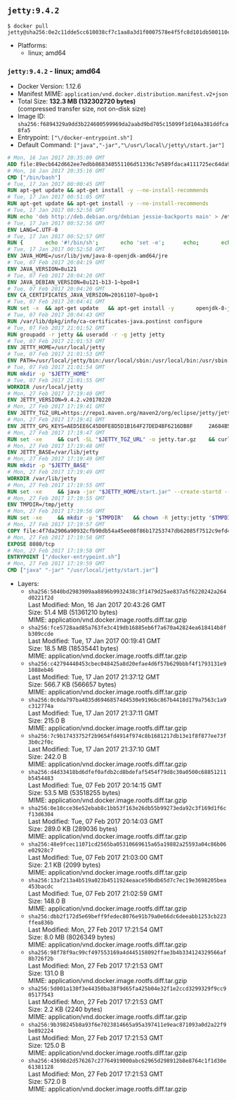 ## `jetty:9.4.2`

```console
$ docker pull jetty@sha256:0e2c11dde5cc610038cf7c1aa8a3d1f0007578e4f5fc8d101db500110cc45aa6
```

-	Platforms:
	-	linux; amd64

### `jetty:9.4.2` - linux; amd64

-	Docker Version: 1.12.6
-	Manifest MIME: `application/vnd.docker.distribution.manifest.v2+json`
-	Total Size: **132.3 MB (132302720 bytes)**  
	(compressed transfer size, not on-disk size)
-	Image ID: `sha256:f6894329a9dd3b224600599969da2aabd9bd705c15099f1d104a381ddfca8fa5`
-	Entrypoint: `["\/docker-entrypoint.sh"]`
-	Default Command: `["java","-jar","\/usr\/local\/jetty\/start.jar"]`

```dockerfile
# Mon, 16 Jan 2017 20:35:09 GMT
ADD file:89ecb642d662ee7edbb868340551106d51336c7e589fdaca4111725ec64da957 in / 
# Mon, 16 Jan 2017 20:35:16 GMT
CMD ["/bin/bash"]
# Tue, 17 Jan 2017 00:00:45 GMT
RUN apt-get update && apt-get install -y --no-install-recommends 		ca-certificates 		curl 		wget 	&& rm -rf /var/lib/apt/lists/*
# Tue, 17 Jan 2017 00:51:05 GMT
RUN apt-get update && apt-get install -y --no-install-recommends 		bzip2 		unzip 		xz-utils 	&& rm -rf /var/lib/apt/lists/*
# Tue, 17 Jan 2017 00:52:56 GMT
RUN echo 'deb http://deb.debian.org/debian jessie-backports main' > /etc/apt/sources.list.d/jessie-backports.list
# Tue, 17 Jan 2017 00:52:56 GMT
ENV LANG=C.UTF-8
# Tue, 17 Jan 2017 00:52:57 GMT
RUN { 		echo '#!/bin/sh'; 		echo 'set -e'; 		echo; 		echo 'dirname "$(dirname "$(readlink -f "$(which javac || which java)")")"'; 	} > /usr/local/bin/docker-java-home 	&& chmod +x /usr/local/bin/docker-java-home
# Tue, 17 Jan 2017 00:52:58 GMT
ENV JAVA_HOME=/usr/lib/jvm/java-8-openjdk-amd64/jre
# Tue, 07 Feb 2017 20:04:19 GMT
ENV JAVA_VERSION=8u121
# Tue, 07 Feb 2017 20:04:20 GMT
ENV JAVA_DEBIAN_VERSION=8u121-b13-1~bpo8+1
# Tue, 07 Feb 2017 20:04:20 GMT
ENV CA_CERTIFICATES_JAVA_VERSION=20161107~bpo8+1
# Tue, 07 Feb 2017 20:04:41 GMT
RUN set -x 	&& apt-get update 	&& apt-get install -y 		openjdk-8-jre-headless="$JAVA_DEBIAN_VERSION" 		ca-certificates-java="$CA_CERTIFICATES_JAVA_VERSION" 	&& rm -rf /var/lib/apt/lists/* 	&& [ "$JAVA_HOME" = "$(docker-java-home)" ]
# Tue, 07 Feb 2017 20:04:43 GMT
RUN /var/lib/dpkg/info/ca-certificates-java.postinst configure
# Tue, 07 Feb 2017 21:01:52 GMT
RUN groupadd -r jetty && useradd -r -g jetty jetty
# Tue, 07 Feb 2017 21:01:53 GMT
ENV JETTY_HOME=/usr/local/jetty
# Tue, 07 Feb 2017 21:01:53 GMT
ENV PATH=/usr/local/jetty/bin:/usr/local/sbin:/usr/local/bin:/usr/sbin:/usr/bin:/sbin:/bin
# Tue, 07 Feb 2017 21:01:54 GMT
RUN mkdir -p "$JETTY_HOME"
# Tue, 07 Feb 2017 21:01:55 GMT
WORKDIR /usr/local/jetty
# Mon, 27 Feb 2017 17:19:40 GMT
ENV JETTY_VERSION=9.4.2.v20170220
# Mon, 27 Feb 2017 17:19:41 GMT
ENV JETTY_TGZ_URL=https://repo1.maven.org/maven2/org/eclipse/jetty/jetty-home/9.4.2.v20170220/jetty-home-9.4.2.v20170220.tar.gz
# Mon, 27 Feb 2017 17:19:41 GMT
ENV JETTY_GPG_KEYS=AED5EE6C45D0FE8D5D1B164F27DED4BF6216DB8F 	2A684B57436A81FA8706B53C61C3351A438A3B7D 	5989BAF76217B843D66BE55B2D0E1FB8FE4B68B4 	B59B67FD7904984367F931800818D9D68FB67BAC 	BFBB21C246D7776836287A48A04E0C74ABB35FEA 	8B096546B1A8F02656B15D3B1677D141BCF3584D
# Mon, 27 Feb 2017 17:19:47 GMT
RUN set -xe 	&& curl -SL "$JETTY_TGZ_URL" -o jetty.tar.gz 	&& curl -SL "$JETTY_TGZ_URL.asc" -o jetty.tar.gz.asc 	&& export GNUPGHOME="$(mktemp -d)" 	&& for key in $JETTY_GPG_KEYS; do 		gpg --keyserver ha.pool.sks-keyservers.net --recv-keys "$key"; done 	&& gpg --batch --verify jetty.tar.gz.asc jetty.tar.gz 	&& rm -r "$GNUPGHOME" 	&& tar -xvf jetty.tar.gz --strip-components=1 	&& sed -i '/jetty-logging/d' etc/jetty.conf 	&& rm jetty.tar.gz* 	&& rm -rf /tmp/hsperfdata_root
# Mon, 27 Feb 2017 17:19:48 GMT
ENV JETTY_BASE=/var/lib/jetty
# Mon, 27 Feb 2017 17:19:49 GMT
RUN mkdir -p "$JETTY_BASE"
# Mon, 27 Feb 2017 17:19:49 GMT
WORKDIR /var/lib/jetty
# Mon, 27 Feb 2017 17:19:55 GMT
RUN set -xe 	&& java -jar "$JETTY_HOME/start.jar" --create-startd --add-to-start="server,http,deploy,jsp,jstl,ext,resources,websocket,setuid" 	&& chown -R jetty:jetty "$JETTY_BASE" 	&& rm -rf /tmp/hsperfdata_root
# Mon, 27 Feb 2017 17:19:55 GMT
ENV TMPDIR=/tmp/jetty
# Mon, 27 Feb 2017 17:19:56 GMT
RUN set -xe 	&& mkdir -p "$TMPDIR" 	&& chown -R jetty:jetty "$TMPDIR"
# Mon, 27 Feb 2017 17:19:57 GMT
COPY file:4f7da2906a90932cfb90db54a45ee08f86b17253747db62085f7512c9efd46ad in / 
# Mon, 27 Feb 2017 17:19:58 GMT
EXPOSE 8080/tcp
# Mon, 27 Feb 2017 17:19:58 GMT
ENTRYPOINT ["/docker-entrypoint.sh"]
# Mon, 27 Feb 2017 17:19:59 GMT
CMD ["java" "-jar" "/usr/local/jetty/start.jar"]
```

-	Layers:
	-	`sha256:5040bd2983909aa8896b9932438c3f1479d25ae837a5f6220242a264d0221f2d`  
		Last Modified: Mon, 16 Jan 2017 20:43:26 GMT  
		Size: 51.4 MB (51361210 bytes)  
		MIME: application/vnd.docker.image.rootfs.diff.tar.gzip
	-	`sha256:fce5728aad85a763fe3c419db16885eb6f7a670a42824ea618414b8fb309ccde`  
		Last Modified: Tue, 17 Jan 2017 00:19:41 GMT  
		Size: 18.5 MB (18535441 bytes)  
		MIME: application/vnd.docker.image.rootfs.diff.tar.gzip
	-	`sha256:c42794440453cbec048425a8d20efae4d6f57b629bbbf4f1793131e91088eb46`  
		Last Modified: Tue, 17 Jan 2017 21:37:12 GMT  
		Size: 566.7 KB (566657 bytes)  
		MIME: application/vnd.docker.image.rootfs.diff.tar.gzip
	-	`sha256:0c0da797ba4835d69468574d4530e9196bc867b4418d179a7563c1a9c312774a`  
		Last Modified: Tue, 17 Jan 2017 21:37:11 GMT  
		Size: 215.0 B  
		MIME: application/vnd.docker.image.rootfs.diff.tar.gzip
	-	`sha256:7c9b17433752f2b9654fd4914f974c8b1681217db13e1f8f877ee73f3b0c2f0c`  
		Last Modified: Tue, 17 Jan 2017 21:37:10 GMT  
		Size: 242.0 B  
		MIME: application/vnd.docker.image.rootfs.diff.tar.gzip
	-	`sha256:d4d33418bd6dfef0afdb2cd8bdefaf5454f79d8c30a0500c68851211b5454483`  
		Last Modified: Tue, 07 Feb 2017 20:14:15 GMT  
		Size: 53.5 MB (53518255 bytes)  
		MIME: application/vnd.docker.image.rootfs.diff.tar.gzip
	-	`sha256:0e10cce36e52ebab8c1bb53f163e26db55b99273eda92c3f169d1f6cf13d6304`  
		Last Modified: Tue, 07 Feb 2017 20:14:03 GMT  
		Size: 289.0 KB (289036 bytes)  
		MIME: application/vnd.docker.image.rootfs.diff.tar.gzip
	-	`sha256:48e9fcec11071cd2565ba05310669615a65a19882a25593a04c86b06e02928c7`  
		Last Modified: Tue, 07 Feb 2017 21:03:00 GMT  
		Size: 2.1 KB (2099 bytes)  
		MIME: application/vnd.docker.image.rootfs.diff.tar.gzip
	-	`sha256:13af213a4b519a023b4511924eaace59bdb65d7c7ec19e3698205bea453bacdc`  
		Last Modified: Tue, 07 Feb 2017 21:02:59 GMT  
		Size: 148.0 B  
		MIME: application/vnd.docker.image.rootfs.diff.tar.gzip
	-	`sha256:dbb2f172d5e69beff9fedec8076e91b79a0e66dc6deeabb1253cb223ffea836b`  
		Last Modified: Mon, 27 Feb 2017 17:21:54 GMT  
		Size: 8.0 MB (8026349 bytes)  
		MIME: application/vnd.docker.image.rootfs.diff.tar.gzip
	-	`sha256:98f78f9ac99cf497553169a4d445158092ffae3b4b334124329566af8b726f2b`  
		Last Modified: Mon, 27 Feb 2017 17:21:53 GMT  
		Size: 131.0 B  
		MIME: application/vnd.docker.image.rootfs.diff.tar.gzip
	-	`sha256:5d001a130f3e44350ba38f9d65fa425b04e32f1e2ccd3299329f9cc905177543`  
		Last Modified: Mon, 27 Feb 2017 17:21:53 GMT  
		Size: 2.2 KB (2240 bytes)  
		MIME: application/vnd.docker.image.rootfs.diff.tar.gzip
	-	`sha256:9b398245b8a93f6e7023814665a95a397411e9eac871093a0d2a22f9be892224`  
		Last Modified: Mon, 27 Feb 2017 17:21:53 GMT  
		Size: 125.0 B  
		MIME: application/vnd.docker.image.rootfs.diff.tar.gzip
	-	`sha256:43698d2d576267c27764919000abc62965d298912b8e8764c1f1d30e61381128`  
		Last Modified: Mon, 27 Feb 2017 17:21:53 GMT  
		Size: 572.0 B  
		MIME: application/vnd.docker.image.rootfs.diff.tar.gzip
